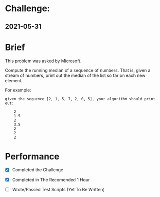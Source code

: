 # Challenge: 
## 2021-05-31 

# Brief 
This problem was asked by Microsoft.

Compute the running median of a sequence of numbers. That is, given a stream of numbers, print out the median of the list so far on each new element.

For example: 

```
given the sequence [2, 1, 5, 7, 2, 0, 5], your algorithm should print out:

    2
    1.5
    2
    3.5
    2
    2
    2
```

# Performance 
- [X] Completed the Challenge
- [X] Completed in The Recomended 1 Hour
- [ ] Wrote/Passed Test Scripts (Yet To Be Written)

